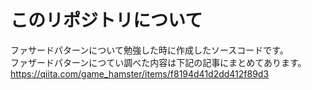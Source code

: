 # このリポジトリについて
ファサードパターンについて勉強した時に作成したソースコードです。  
ファザードパターンにつてい調べた内容は下記の記事にまとめてあります。    
https://qiita.com/game_hamster/items/f8194d41d2dd412f89d3
